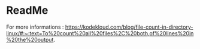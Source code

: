 # ReadMe
For more informations : https://kodekloud.com/blog/file-count-in-directory-linux/#:~:text=To%20count%20all%20files%2C%20both,of%20lines%20in%20the%20output.